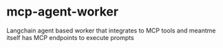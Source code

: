 # mcp-agent-worker
Langchain agent based worker that integrates to MCP tools and meantme itself has MCP endpoints to execute prompts
